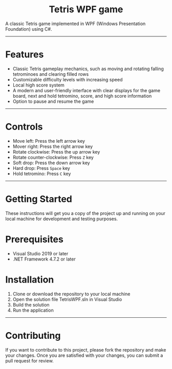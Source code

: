 <center><h1>Tetris WPF game</center>
A classic Tetris game implemented in WPF (Windows Presentation Foundation) using C#.

---
# Features
- Classic Tetris gameplay mechanics, such as moving and rotating falling tetrominoes and clearing filled rows
- Customizable difficulty levels with increasing speed
- Local high score system
- A modern and user-friendly interface with clear displays for the game board, next and hold tetromino, score, and high score information
- Option to pause and resume the game

---

# Controls
  - Move left: Press the left arrow key
  - Mover right: Press the right arrow key
  - Rotate clockwise: Press the up arrow key
  - Rotate counter-clockwise: Press `Z` key
  - Soft drop: Press the down arrow key
  - Hard drop: Press `Space` key
  - Hold tetromino: Press `C` key
---

# Getting Started
These instructions will get you a copy of the project up and running on your local machine for development and testing purposes.

# Prerequisites
- Visual Studio 2019 or later
- .NET Framework 4.7.2 or later

# Installation
1. Clone or download the repository to your local machine
2. Open the solution file TetrisWPF.sln in Visual Studio
3. Build the solution
4. Run the application
---

# Contributing
If you want to contribute to this project, please fork the repository and make your changes. Once you are satisfied with your changes, you can submit a pull request for review.